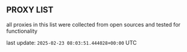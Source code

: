 ## PROXY LIST

all proxies in this list were collected from open sources and tested for functionality

last update: `2025-02-23 08:03:51.444028+00:00` UTC